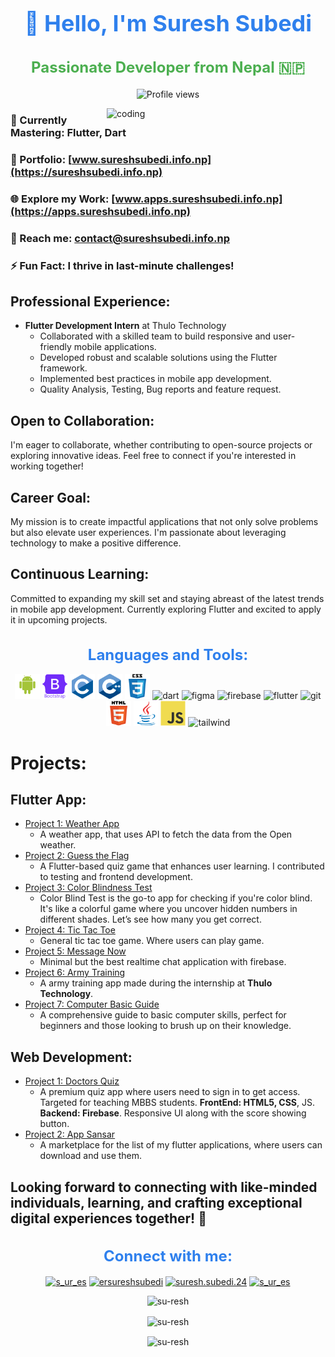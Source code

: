 <h1 align="center" style="font-size: 36px; color: #2f80ed;">👋 Hello, I'm Suresh Subedi</h1>

<h2 align="center" style="font-size: 24px; color: #4CAF50;">Passionate Developer from Nepal 🇳🇵</h2>

<p align="center">
  <img src="https://komarev.com/ghpvc/?username=su-resh&label=Profile%20views&color=0e75b6&style=flat" alt="Profile views" />
</p>

<img align="right" alt="coding" width="350" src="https://i.pinimg.com/originals/45/67/a8/4567a837b545d22b9dcde81ccd98b70e.gif">

### 🌱 Currently Mastering: **Flutter, Dart**
### 💼 Portfolio: [www.sureshsubedi.info.np](https://sureshsubedi.info.np)
### 🌐 Explore my Work: [www.apps.sureshsubedi.info.np](https://apps.sureshsubedi.info.np)
### 📧 Reach me: [contact@sureshsubedi.info.np](mailto:contact@sureshsubedi.info.np)
### ⚡ Fun Fact: I thrive in last-minute challenges!

## Professional Experience:
- **Flutter Development Intern** at Thulo Technology
  - Collaborated with a skilled team to build responsive and user-friendly mobile applications.
  - Developed robust and scalable solutions using the Flutter framework.
  - Implemented best practices in mobile app development.
  - Quality Analysis, Testing, Bug reports and feature request.

## Open to Collaboration:
I'm eager to collaborate, whether contributing to open-source projects or exploring innovative ideas. Feel free to connect if you're interested in working together!

## Career Goal:
My mission is to create impactful applications that not only solve problems but also elevate user experiences. I'm passionate about leveraging technology to make a positive difference.

## Continuous Learning:
Committed to expanding my skill set and staying abreast of the latest trends in mobile app development. Currently exploring Flutter and excited to apply it in upcoming projects.

<h1 align="center" style="font-size: 24px; color: #2f80ed;">Languages and Tools:</h1>
<p align="center">
  <img src="https://raw.githubusercontent.com/devicons/devicon/master/icons/android/android-original-wordmark.svg" alt="android" width="40" height="40"/>
  <img src="https://raw.githubusercontent.com/devicons/devicon/master/icons/bootstrap/bootstrap-plain-wordmark.svg" alt="bootstrap" width="40" height="40"/>
  <img src="https://raw.githubusercontent.com/devicons/devicon/master/icons/c/c-original.svg" alt="c" width="40" height="40"/>
  <img src="https://raw.githubusercontent.com/devicons/devicon/master/icons/cplusplus/cplusplus-original.svg" alt="cplusplus" width="40" height="40"/>
  <img src="https://raw.githubusercontent.com/devicons/devicon/master/icons/css3/css3-original-wordmark.svg" alt="css3" width="40" height="40"/>
  <img src="https://www.vectorlogo.zone/logos/dartlang/dartlang-icon.svg" alt="dart" width="40" height="40"/>
  <img src="https://www.vectorlogo.zone/logos/figma/figma-icon.svg" alt="figma" width="40" height="40"/>
  <img src="https://www.vectorlogo.zone/logos/firebase/firebase-icon.svg" alt="firebase" width="40" height="40"/>
  <img src="https://www.vectorlogo.zone/logos/flutterio/flutterio-icon.svg" alt="flutter" width="40" height="40"/>
  <img src="https://www.vectorlogo.zone/logos/git-scm/git-scm-icon.svg" alt="git" width="40" height="40"/>
  <img src="https://raw.githubusercontent.com/devicons/devicon/master/icons/html5/html5-original-wordmark.svg" alt="html5" width="40" height="40"/>
  <img src="https://raw.githubusercontent.com/devicons/devicon/master/icons/java/java-original.svg" alt="java" width="40" height="40"/>
  <img src="https://raw.githubusercontent.com/devicons/devicon/master/icons/javascript/javascript-original.svg" alt="javascript" width="40" height="40"/>
  <img src="https://www.vectorlogo.zone/logos/tailwindcss/tailwindcss-icon.svg" alt="tailwind" width="40" height="40"/>
</p>

# Projects:
## Flutter App:

- [Project 1: Weather App](https://github.com/su-resh/Know-weather)
  - A weather app, that uses API to fetch the data from the Open weather.
- [Project 2: Guess the Flag](https://play.google.com/store/apps/details?id=com.thulotechnology.guesstheworldflag)
  - A Flutter-based quiz game that enhances user learning. I contributed to testing and frontend development.
- [Project 3: Color Blindness Test](https://play.google.com/store/apps/details?id=com.thulotechnology.colorblind&hl=en&gl=US)
  - Color Blind Test is the go-to app for checking if you're color blind. It's like a colorful game where you uncover hidden numbers in different shades. Let’s see how many you get correct.
- [Project 4: Tic Tac Toe](https://github.com/su-resh/tic-tac-toe)
  - General tic tac toe game. Where users can play game.
- [Project 5: Message Now](https://github.com/su-resh/msg_app)
  - Minimal but the best realtime chat application with firebase.
- [Project 6: Army Training](https://github.com/su-resh/army_training)
  - A army training app made during the internship at **Thulo Technology**.
- [Project 7: Computer Basic Guide](https://play.google.com/store/apps/details?id=computerbasicguide.com)
  - A comprehensive guide to basic computer skills, perfect for beginners and those looking to brush up on their knowledge.

## Web Development:
- [Project 1: Doctors Quiz](https://su-resh.github.io/pakistan-quiz/)
  - A premium quiz app where users need to sign in to get access. Targeted for teaching MBBS students. **FrontEnd: HTML5, CSS**, JS. **Backend: Firebase**. Responsive UI along with the score showing button.
- [Project 2: App Sansar](https://apps.sureshsubedi.info.np)
  - A marketplace for the list of my flutter applications, where users can download and use them.
## Looking forward to connecting with like-minded individuals, learning, and crafting exceptional digital experiences together! 🚀

<h1 align="center" style="font-size: 24px; color: #2f80ed;">Connect with me:</h1>
<p align="center">
  <a href="https://twitter.com/s_ur_es" target="_blank"><img align="center" src="https://raw.githubusercontent.com/rahuldkjain/github-profile-readme-generator/master/src/images/icons/Social/twitter.svg" alt="s_ur_es" height="30" width="40" /></a>
  <a href="https://linkedin.com/in/ersureshsubedi" target="_blank"><img align="center" src="https://raw.githubusercontent.com/rahuldkjain/github-profile-readme-generator/master/src/images/icons/Social/linked-in-alt.svg" alt="ersureshsubedi" height="30" width="40" /></a>
  <a href="https://fb.com/suresh.subedi.24" target="_blank"><img align="center" src="https://raw.githubusercontent.com/rahuldkjain/github-profile-readme-generator/master/src/images/icons/Social/facebook.svg" alt="suresh.subedi.24" height="30" width="40" /></a>
  <a href="https://instagram.com/s_ur_es" target="_blank"><img align="center" src="https://raw.githubusercontent.com/rahuldkjain/github-profile-readme-generator/master/src/images/icons/Social/instagram.svg" alt="s_ur_es" height="30" width="40" /></a>
</p>

<div align="center">
    <p><img src="https://github-readme-stats.vercel.app/api/top-langs?username=su-resh&show_icons=true&locale=en&layout=compact" alt="su-resh" /></p>
    <p><img align="center" src="https://github-readme-streak-stats.herokuapp.com/?user=su-resh&" alt="su-resh" /></p>
  <p><img align="center" src="https://github-readme-stats.vercel.app/api?username=su-resh&show_icons=true&locale=en" alt="su-resh" /></p>
</div>

